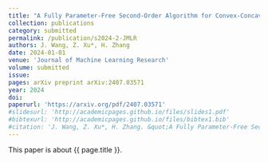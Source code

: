 ```yaml
---
title: "A Fully Parameter-Free Second-Order Algorithm for Convex-Concave Minimax Problems"
collection: publications
category: submitted
permalink: /publication/s2024-2-JMLR
authors: J. Wang, Z. Xu*, H. Zhang
date: 2024-01-01
venue: 'Journal of Machine Learning Research'
volume: submitted
issue:
pages: arXiv preprint arXiv:2407.03571
year: 2024
doi:
paperurl: 'https://arxiv.org/pdf/2407.03571'
#slidesurl: 'http://academicpages.github.io/files/slides1.pdf'
#bibtexurl: 'http://academicpages.github.io/files/bibtex1.bib'
#citation: 'J. Wang, Z. Xu*, H. Zhang. &quot;A Fully Parameter-Free Second-Order Algorithm for Convex-Concave Minimax Problems.&quot; <i>Journal of Machine Learning Research</i>. submitted, arXiv preprint arXiv:2407.03571, 2024.'
---
```

This paper is about {{ page.title }}.

